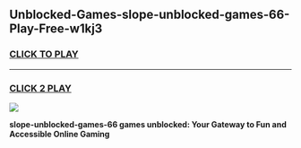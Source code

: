 
## Unblocked-Games-slope-unblocked-games-66-Play-Free-w1kj3
<h3>
<a href="https://premium76.site?title=slope-unblocked-games-66&ref=20M">CLICK TO PLAY</a></h3>
<hr>

<h3>
<a href="https://premium76.site?title=slope-unblocked-games-66&ref=20M">CLICK 2 PLAY</a>
  
</h3>

<a href="https://premium76.site?title=slope-unblocked-games-66&ref=19M"><img src="https://clearcache.store/games.png"></a>


**slope-unblocked-games-66 games unblocked: Your Gateway to Fun and Accessible Online Gaming**
